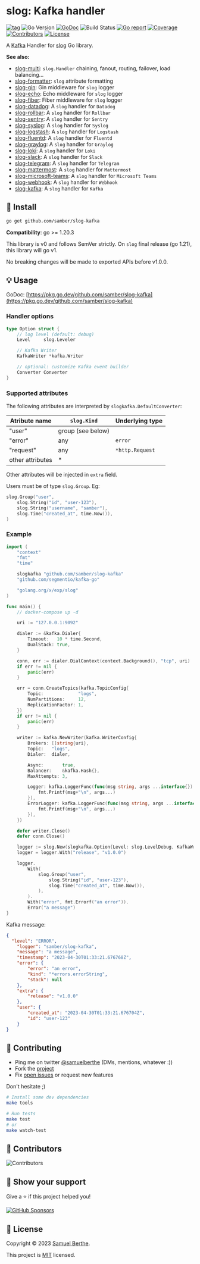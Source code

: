 
# slog: Kafka handler

[![tag](https://img.shields.io/github/tag/samber/slog-kafka.svg)](https://github.com/samber/slog-kafka/releases)
![Go Version](https://img.shields.io/badge/Go-%3E%3D%201.20.3-%23007d9c)
[![GoDoc](https://godoc.org/github.com/samber/slog-kafka?status.svg)](https://pkg.go.dev/github.com/samber/slog-kafka)
![Build Status](https://github.com/samber/slog-kafka/actions/workflows/test.yml/badge.svg)
[![Go report](https://goreportcard.com/badge/github.com/samber/slog-kafka)](https://goreportcard.com/report/github.com/samber/slog-kafka)
[![Coverage](https://img.shields.io/codecov/c/github/samber/slog-kafka)](https://codecov.io/gh/samber/slog-kafka)
[![Contributors](https://img.shields.io/github/contributors/samber/slog-kafka)](https://github.com/samber/slog-kafka/graphs/contributors)
[![License](https://img.shields.io/github/license/samber/slog-kafka)](./LICENSE)

A [Kafka](https://kafka.apache.org) Handler for [slog](https://pkg.go.dev/golang.org/x/exp/slog) Go library.

**See also:**

- [slog-multi](https://github.com/samber/slog-multi): `slog.Handler` chaining, fanout, routing, failover, load balancing...
- [slog-formatter](https://github.com/samber/slog-formatter): `slog` attribute formatting
- [slog-gin](https://github.com/samber/slog-gin): Gin middleware for `slog` logger
- [slog-echo](https://github.com/samber/slog-echo): Echo middleware for `slog` logger
- [slog-fiber](https://github.com/samber/slog-fiber): Fiber middleware for `slog` logger
- [slog-datadog](https://github.com/samber/slog-datadog): A `slog` handler for `Datadog`
- [slog-rollbar](https://github.com/samber/slog-rollbar): A `slog` handler for `Rollbar`
- [slog-sentry](https://github.com/samber/slog-sentry): A `slog` handler for `Sentry`
- [slog-syslog](https://github.com/samber/slog-syslog): A `slog` handler for `Syslog`
- [slog-logstash](https://github.com/samber/slog-logstash): A `slog` handler for `Logstash`
- [slog-fluentd](https://github.com/samber/slog-fluentd): A `slog` handler for `Fluentd`
- [slog-graylog](https://github.com/samber/slog-graylog): A `slog` handler for `Graylog`
- [slog-loki](https://github.com/samber/slog-loki): A `slog` handler for `Loki`
- [slog-slack](https://github.com/samber/slog-slack): A `slog` handler for `Slack`
- [slog-telegram](https://github.com/samber/slog-telegram): A `slog` handler for `Telegram`
- [slog-mattermost](https://github.com/samber/slog-mattermost): A `slog` handler for `Mattermost`
- [slog-microsoft-teams](https://github.com/samber/slog-microsoft-teams): A `slog` handler for `Microsoft Teams`
- [slog-webhook](https://github.com/samber/slog-webhook): A `slog` handler for `Webhook`
- [slog-kafka](https://github.com/samber/slog-kafka): A `slog` handler for `Kafka`

## 🚀 Install

```sh
go get github.com/samber/slog-kafka
```

**Compatibility**: go >= 1.20.3

This library is v0 and follows SemVer strictly. On `slog` final release (go 1.21), this library will go v1.

No breaking changes will be made to exported APIs before v1.0.0.

## 💡 Usage

GoDoc: [https://pkg.go.dev/github.com/samber/slog-kafka](https://pkg.go.dev/github.com/samber/slog-kafka)

### Handler options

```go
type Option struct {
    // log level (default: debug)
	Level     slog.Leveler

	// Kafka Writer
	KafkaWriter *kafka.Writer

	// optional: customize Kafka event builder
	Converter Converter
}
```

### Supported attributes

The following attributes are interpreted by `slogkafka.DefaultConverter`:

| Atribute name    | `slog.Kind`       | Underlying type |
| ---------------- | ----------------- | --------------- |
| "user"           | group (see below) |                 |
| "error"          | any               | `error`         |
| "request"        | any               | `*http.Request` |
| other attributes | *                 |                 |

Other attributes will be injected in `extra` field.

Users must be of type `slog.Group`. Eg:

```go
slog.Group("user",
    slog.String("id", "user-123"),
    slog.String("username", "samber"),
    slog.Time("created_at", time.Now()),
)
```

### Example

```go
import (
	"context"
	"fmt"
	"time"

	slogkafka "github.com/samber/slog-kafka"
	"github.com/segmentio/kafka-go"

	"golang.org/x/exp/slog"
)

func main() {
	// docker-compose up -d

	uri := "127.0.0.1:9092"

	dialer := &kafka.Dialer{
		Timeout:   10 * time.Second,
		DualStack: true,
	}

	conn, err := dialer.DialContext(context.Background(), "tcp", uri)
	if err != nil {
		panic(err)
	}

	err = conn.CreateTopics(kafka.TopicConfig{
		Topic:             "logs",
		NumPartitions:     12,
		ReplicationFactor: 1,
	})
	if err != nil {
		panic(err)
	}

	writer := kafka.NewWriter(kafka.WriterConfig{
		Brokers: []string{uri},
		Topic:   "logs",
		Dialer:  dialer,

		Async:       true,
		Balancer:    &kafka.Hash{},
		MaxAttempts: 3,

		Logger: kafka.LoggerFunc(func(msg string, args ...interface{}) {
			fmt.Printf(msg+"\n", args...)
		}),
		ErrorLogger: kafka.LoggerFunc(func(msg string, args ...interface{}) {
			fmt.Printf(msg+"\n", args...)
		}),
	})

	defer writer.Close()
	defer conn.Close()

	logger := slog.New(slogkafka.Option{Level: slog.LevelDebug, KafkaWriter: writer}.NewKafkaHandler())
	logger = logger.With("release", "v1.0.0")

	logger.
		With(
			slog.Group("user",
				slog.String("id", "user-123"),
				slog.Time("created_at", time.Now()),
			),
		).
		With("error", fmt.Errorf("an error")).
		Error("a message")
}
```

Kafka message:

```json
{
  "level": "ERROR",
	"logger": "samber/slog-kafka",
	"message": "a message",
	"timestamp": "2023-04-30T01:33:21.676768Z",
	"error": {
		"error": "an error",
		"kind": "*errors.errorString",
		"stack": null
	},
	"extra": {
		"release": "v1.0.0"
	},
	"user": {
		"created_at": "2023-04-30T01:33:21.676704Z",
		"id": "user-123"
	}
}
```

## 🤝 Contributing

- Ping me on twitter [@samuelberthe](https://twitter.com/samuelberthe) (DMs, mentions, whatever :))
- Fork the [project](https://github.com/samber/slog-kafka)
- Fix [open issues](https://github.com/samber/slog-kafka/issues) or request new features

Don't hesitate ;)

```bash
# Install some dev dependencies
make tools

# Run tests
make test
# or
make watch-test
```

## 👤 Contributors

![Contributors](https://contrib.rocks/image?repo=samber/slog-kafka)

## 💫 Show your support

Give a ⭐️ if this project helped you!

[![GitHub Sponsors](https://img.shields.io/github/sponsors/samber?style=for-the-badge)](https://github.com/sponsors/samber)

## 📝 License

Copyright © 2023 [Samuel Berthe](https://github.com/samber).

This project is [MIT](./LICENSE) licensed.
